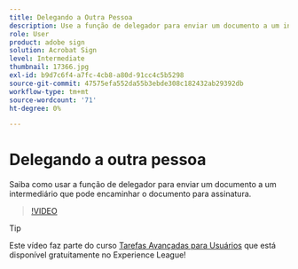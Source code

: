 ```yaml
---
title: Delegando a Outra Pessoa
description: Use a função de delegador para enviar um documento a um intermediário que pode encaminhar o documento para assinatura
role: User
product: adobe sign
solution: Acrobat Sign
level: Intermediate
thumbnail: 17366.jpg
exl-id: b9d7c6f4-a7fc-4cb8-a80d-91cc4c5b5298
source-git-commit: 47575efa552da55b3ebde308c182432ab29392db
workflow-type: tm+mt
source-wordcount: '71'
ht-degree: 0%

---
```


# Delegando a outra pessoa

Saiba como usar a função de delegador para enviar um documento a um intermediário que pode encaminhar o documento para assinatura.

>[!VIDEO](https://video.tv.adobe.com/v/17366?hidetitle=true)

>[!TIP]
>
>Este vídeo faz parte do curso [Tarefas Avançadas para Usuários](https://experienceleague.adobe.com/?recommended=Sign-U-1-2020.3) que está disponível gratuitamente no Experience League!

